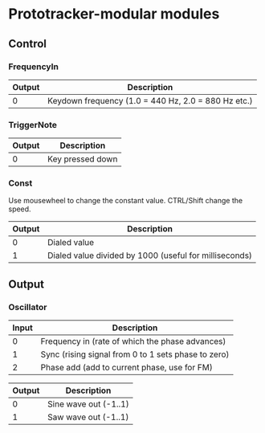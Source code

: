 # Prototracker-modular modules

## Control

### FrequencyIn
| Output | Description |
|--------|-------------|
| 0 | Keydown frequency (1.0 = 440 Hz, 2.0 = 880 Hz etc.)

### TriggerNote 

| Output | Description |
|--------|-------------|
| 0 | Key pressed down |

### Const

Use mousewheel to change the constant value. CTRL/Shift change the speed.

| Output | Description |
|--------|-------------|
| 0 | Dialed value |
| 1 | Dialed value divided by 1000 (useful for milliseconds) |

## Output

### Oscillator

| Input | Description  |
|-------|--------------|
| 0 | Frequency in (rate of which the phase advances) |
| 1 | Sync (rising signal from 0 to 1 sets phase to zero) |
| 2 | Phase add (add to current phase, use for FM) |

| Output | Description  |
|--------|--------------|
| 0 | Sine wave out (-1..1) |
| 1 | Saw wave out (-1..1)  |
